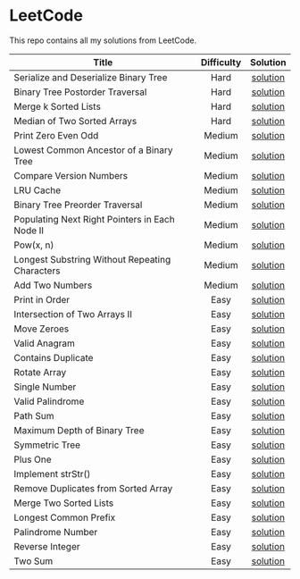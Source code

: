 # LeetCode

This repo contains all my solutions from LeetCode.

| Title                | Difficulty       | Solution  |
|---                   |:---:             |:---:      |
| Serialize and Deserialize Binary Tree | Hard | [solution](/leetcode/solutions/hard/serialize-and-deserialize-binary-tree/) |
| Binary Tree Postorder Traversal | Hard | [solution](/leetcode/solutions/hard/binary-tree-postorder-traversal/) |
| Merge k Sorted Lists | Hard | [solution](/leetcode/solutions/hard/merge-k-sorted-lists/) |
| Median of Two Sorted Arrays | Hard | [solution](/leetcode/solutions/hard/median-of-two-sorted-arrays/) |
| Print Zero Even Odd | Medium | [solution](/leetcode/solutions/medium/print-zero-even-odd/) |
| Lowest Common Ancestor of a Binary Tree | Medium | [solution](/leetcode/solutions/medium/lowest-common-ancestor-of-a-binary-tree/) |
| Compare Version Numbers | Medium | [solution](/leetcode/solutions/medium/compare-version-numbers/) |
| LRU Cache | Medium | [solution](/leetcode/solutions/medium/lru-cache/) |
| Binary Tree Preorder Traversal | Medium | [solution](/leetcode/solutions/medium/binary-tree-preorder-traversal/) |
| Populating Next Right Pointers in Each Node II | Medium | [solution](/leetcode/solutions/medium/populating-next-right-pointers-in-each-node-ii/) |
| Pow(x, n) | Medium | [solution](/leetcode/solutions/medium/powx-n/) |
| Longest Substring Without Repeating Characters | Medium | [solution](/leetcode/solutions/medium/longest-substring-without-repeating-characters/) |
| Add Two Numbers | Medium | [solution](/leetcode/solutions/medium/add-two-numbers/) |
| Print in Order | Easy | [solution](/leetcode/solutions/easy/print-in-order/) |
| Intersection of Two Arrays II | Easy | [solution](/leetcode/solutions/easy/intersection-of-two-arrays-ii/) |
| Move Zeroes | Easy | [solution](/leetcode/solutions/easy/move-zeroes/) |
| Valid Anagram | Easy | [solution](/leetcode/solutions/easy/valid-anagram/) |
| Contains Duplicate | Easy | [solution](/leetcode/solutions/easy/contains-duplicate/) |
| Rotate Array | Easy | [solution](/leetcode/solutions/easy/rotate-array/) |
| Single Number | Easy | [solution](/leetcode/solutions/easy/single-number/) |
| Valid Palindrome | Easy | [solution](/leetcode/solutions/easy/valid-palindrome/) |
| Path Sum | Easy | [solution](/leetcode/solutions/easy/path-sum/) |
| Maximum Depth of Binary Tree | Easy | [solution](/leetcode/solutions/easy/maximum-depth-of-binary-tree/) |
| Symmetric Tree | Easy | [solution](/leetcode/solutions/easy/symmetric-tree/) |
| Plus One | Easy | [solution](/leetcode/solutions/easy/plus-one/) |
| Implement strStr() | Easy | [solution](/leetcode/solutions/easy/implement-strstr/) |
| Remove Duplicates from Sorted Array | Easy | [solution](/leetcode/solutions/easy/remove-duplicates-from-sorted-array/) |
| Merge Two Sorted Lists | Easy | [solution](/leetcode/solutions/easy/merge-two-sorted-lists/) |
| Longest Common Prefix | Easy | [solution](/leetcode/solutions/easy/longest-common-prefix/) |
| Palindrome Number | Easy | [solution](/leetcode/solutions/easy/palindrome-number/) |
| Reverse Integer | Easy | [solution](/leetcode/solutions/easy/reverse-integer/) |
| Two Sum | Easy | [solution](/leetcode/solutions/easy/two-sum/) |
